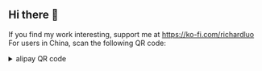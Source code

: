 ## Hi there 👋

If you find my work interesting, support me at https://ko-fi.com/richardluo \
For users in China, scan the following QR code:
<details>
<summary>alipay QR code</summary>

<img src="alipay.jpg" width="300">

Use this link if you are on mobile: https://qr.alipay.com/fkx12696sydkhb371epzx52

</details>

<!--
Here are some ideas to get you started:

- 🔭 I’m currently working on ...
- 🌱 I’m currently learning ...
- 👯 I’m looking to collaborate on ...
- 🤔 I’m looking for help with ...
- 💬 Ask me about ...
- 📫 How to reach me: ...
- 😄 Pronouns: ...
- ⚡ Fun fact: ...
-->
